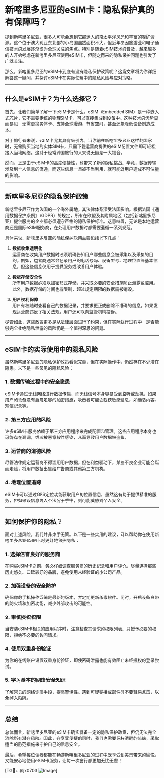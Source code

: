 # 新喀里多尼亚的eSIM卡：隐私保护真的有保障吗？

提到新喀里多尼亚，很多人可能会想到它那迷人的南太平洋风光和丰富的镍矿资源。这个位于澳大利亚东北部的小岛国虽然面积不大，但近年来因旅游业和电子通信技术的发展逐渐成为全球关注的焦点。特别是随着eSIM技术的普及，越来越多的人开始考虑在新喀里多尼亚使用eSIM卡，但随之而来的隐私保护问题也引发了广泛关注。

那么，新喀里多尼亚的eSIM卡到底有没有隐私保护政策呢？这篇文章将为你详细解答这一疑问，并探讨eSIM卡在实际使用中的隐私风险与应对策略。

---

## 什么是eSIM卡？为什么选择它？

首先，让我们简单了解一下eSIM卡是什么。eSIM（Embedded SIM）是一种嵌入式芯片，它不需要传统的物理SIM卡，可以直接集成到设备中。这种技术的优势显而易见：无需更换实体卡、支持全球漫游、节省空间，甚至还能降低设备制造成本。

对于旅行者来说，eSIM卡尤其具有吸引力。当你前往新喀里多尼亚这样的国家时，无需购买当地的实体SIM卡，只需下载运营商提供的eSIM配置文件即可轻松接入当地网络。这对于经常跨国旅行的人来说无疑是一大福音。

然而，正是由于eSIM卡的高度便捷性，也带来了新的隐私挑战。毕竟，数据传输涉及到个人信息的流通，而这些信息一旦被不当利用，就可能对用户造成不可估量的影响。

---

## 新喀里多尼亚的隐私保护政策

新喀里多尼亚作为法国的一个海外属地，其法律体系深受法国影响。根据法国《通用数据保护条例》（GDPR）的规定，所有在欧盟及其附属地区（包括新喀里多尼亚）提供服务的企业都必须遵守严格的隐私保护标准。这意味着，无论是本地运营商还是国际eSIM服务商，在处理用户数据时都需要遵循一系列规范。

具体来说，新喀里多尼亚的隐私保护政策主要包括以下几点：

1. **数据收集透明化**  
   运营商在收集用户数据时必须明确告知用户哪些信息会被采集以及采集的目的。例如，运营商通常会记录用户的电话号码、设备型号、地理位置等基本信息，但这些信息仅用于提供服务或改善用户体验。

2. **数据存储安全性**  
   所有用户数据必须以加密形式存储，并采取必要的安全措施防止泄露或滥用。此外，数据存储的时间也有限制，超过规定期限的数据需被销毁。

3. **用户权利保障**  
   用户有权随时查看自己的数据记录，并要求更正或删除不准确的信息。如果发现运营商违反了相关法规，用户还可以向监管机构投诉。

尽管如此，这些政策更多是从法律层面进行了约束，但在实际执行过程中，是否能够完全杜绝隐私泄露的风险仍是一个值得深思的问题。

---

## eSIM卡的实际使用中的隐私风险

虽然新喀里多尼亚的隐私保护政策看似完善，但在实际操作中，仍然存在不少潜在隐患。以下是一些常见的隐私风险：

### 1. 数据传输过程中的安全隐患
eSIM卡通过无线网络进行数据传输，而无线信号本身容易受到监听或劫持。如果用户的设备没有启用足够的加密措施，攻击者可能会截获敏感信息，如通话内容、短信记录等。

### 2. 第三方应用的风险
许多eSIM卡服务依赖于第三方应用程序来完成配置和管理。这些应用程序本身也可能存在漏洞，或者被恶意软件感染，从而导致用户数据被盗取。

### 3. 运营商的道德风险
尽管法律规定运营商不得滥用用户数据，但在利益驱动下，某些不良企业可能会铤而走险，将用户数据出售给广告商或其他第三方机构。

### 4. 地理位置追踪
eSIM卡可以通过GPS定位功能获取用户的位置信息。虽然这有助于提供精准的服务，但如果该信息落入不法分子手中，则可能威胁到个人安全。

---

## 如何保护你的隐私？

面对上述风险，我们并非束手无策。以下是一些实用的建议，可以帮助你在使用新喀里多尼亚eSIM卡时更好地保护隐私：

### 1. 选择信誉良好的服务商
在购买eSIM卡之前，务必仔细调查服务商的历史记录和用户评价。尽量选择那些历史悠久、口碑较好的品牌，避免使用未经验证的小公司产品。

### 2. 加强设备的安全防护
确保你的手机操作系统是最新的版本，并定期更新杀毒软件。同时，开启设备自带的防火墙和加密功能，减少外部攻击的可能性。

### 3. 审慎授权权限
当安装eSIM卡相关的应用程序时，注意检查其请求的权限列表。只授予必要的权限，拒绝不必要的访问请求。

### 4. 使用双重身份验证
为你的在线账户设置双重身份验证，即使密码泄露也能有效阻止未经授权的登录尝试。

### 5. 学习基本的网络安全知识
了解常见的网络诈骗手段，提高警惕性。遇到可疑链接或邮件时不要轻易点击，以免掉入陷阱。

---

## 总结

总体而言，新喀里多尼亚的eSIM卡确实具备一定的隐私保护政策，但仍无法完全消除所有潜在风险。因此，在享受便捷的同时，我们也需要保持清醒的头脑，采取适当的防范措施来守护自己的信息安全。

最后，希望每位读者都能在畅游新喀里多尼亚的过程中既享受到美景带来的愉悦，又能安心地使用eSIM卡服务，让每一次出行都更加无忧无虑！

[TG💪+ @jx0703 ![Image](https://github.com/user-attachments/assets/dbca1d08-cadb-493c-b0ec-ad6f7a83f270)]